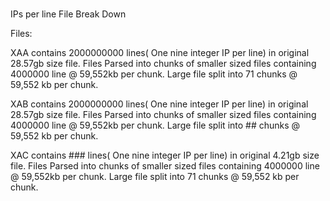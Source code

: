 # 


IPs per line File Break Down 

Files:


XAA contains 2000000000 lines( One nine integer IP per line) in original 28.57gb size file.
Files Parsed into chunks of smaller sized files  containing 4000000 line @ 59,552kb per chunk.
Large file split into 71 chunks @ 59,552 kb per chunk.





XAB contains 2000000000 lines( One nine integer IP per line) in original 28.57gb size file.
Files Parsed into chunks of smaller sized files  containing 4000000 line @ 59,552kb per chunk.
Large file split into ## chunks @ 59,552 kb per chunk.





XAC contains ### lines( One nine integer IP per line) in original 4.21gb size file.
Files Parsed into chunks of smaller sized files  containing 4000000 line @ 59,552kb per chunk.
Large file split into 71 chunks @ 59,552 kb per chunk.
